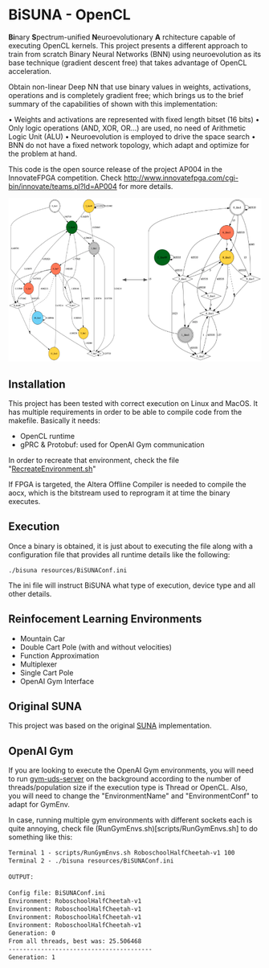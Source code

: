 # BiSUNA - OpenCL

**Bi**nary **S**pectrum-unified **N**euroevolutionary **A** rchitecture capable of executing OpenCL
kernels. This project presents a different approach to train from scratch
Binary Neural Networks (BNN) using neuroevolution as its base technique (gradient
descent free) that takes advantage of OpenCL acceleration.

Obtain non-linear Deep NN that use binary values in weights, activations, operations
and is completely gradient free; which brings us to the brief summary of the
capabilities of shown with this implementation:

• Weights and activations are represented with fixed length bitset (16 bits)
• Only logic operations (AND, XOR, OR...) are used, no need of Arithmetic Logic Unit (ALU)
• Neuroevolution is employed to drive the space search
• BNN do not have a fixed network topology, which adapt and optimize for the problem at hand.

This code is the open source release of the project AP004 in the InnovateFPGA
competition. Check http://www.innovatefpga.com/cgi-bin/innovate/teams.pl?Id=AP004
for more details.

![Float - Binary neural network](resources/Float-BinaryNetwork.png)

## Installation

This project has been tested with correct execution on Linux and MacOS. It has multiple
requirements in order to be able to compile code from the makefile. Basically it needs:

- OpenCL runtime
- gPRC & Protobuf: used for OpenAI Gym communication

In order to recreate that environment, check the file "[RecreateEnvironment.sh](scripts/RecreateEnvironment.sh)"

If FPGA is targeted, the Altera Offline Compiler is needed to compile the aocx, which is
the bitstream used to reprogram it at time the binary executes.

## Execution

Once a binary is obtained, it is just about to executing the file along with a configuration
file that provides all runtime details like the following:

```
./bisuna resources/BiSUNAConf.ini
```

The ini file will instruct BiSUNA what type of execution, device type and all other details.

## Reinfocement Learning Environments

- Mountain Car
- Double Cart Pole (with and without velocities)
- Function Approximation
- Multiplexer
- Single Cart Pole
- OpenAI Gym Interface


## Original SUNA
This project was based on the original [SUNA](https://github.com/zweifel/Physis-Shard) implementation.


## OpenAI Gym

If you are looking to execute the OpenAI Gym environments, you will need to run [gym-uds-server](https://github.com/rval735/gym-uds-api)
on the background according to the number of threads/population size if the execution type is Thread
or OpenCL. Also, you will need to change the "EnvironmentName" and "EnvironmentConf" to adapt for GymEnv.

In case, running multiple gym environments with different sockets each is quite annoying, check file
(RunGymEnvs.sh)[scripts/RunGymEnvs.sh] to do something like this:

```
Terminal 1 - scripts/RunGymEnvs.sh RoboschoolHalfCheetah-v1 100
Terminal 2 - ./bisuna resources/BiSUNAConf.ini

OUTPUT:

Config file: BiSUNAConf.ini
Environment: RoboschoolHalfCheetah-v1
Environment: RoboschoolHalfCheetah-v1
Environment: RoboschoolHalfCheetah-v1
Environment: RoboschoolHalfCheetah-v1
Generation: 0
From all threads, best was: 25.506468
----------------------------------------
Generation: 1

```

